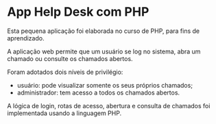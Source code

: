 # App Help Desk com PHP

Esta pequena aplicação foi elaborada no curso de PHP, para fins de aprendizado.

A aplicação web permite que um usuário se log no sistema, abra um chamado ou consulte os chamados abertos.

Foram adotados dois níveis de privilégio: 
  * usuário: pode visualizar somente os seus próprios chamados;
  * administrador: tem acesso a todos os chamados abertos.
  
A lógica de login, rotas de acesso, abertura e consulta de chamados foi implementada usando a linguagem PHP.
